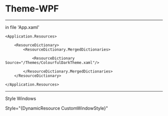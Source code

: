 # Theme-WPF 
-------
in file 'App.xaml' 

<Application x:Class="AppNamesapce.App"
             xmlns="http://schemas.microsoft.com/winfx/2006/xaml/presentation"
             xmlns:x="http://schemas.microsoft.com/winfx/2006/xaml"
             xmlns:local="clr-namespace:Backup"
             StartupUri="Views/MainView.xaml">
  
    <Application.Resources>
    
        <ResourceDictionary>
            <ResourceDictionary.MergedDictionaries>
            
                <ResourceDictionary Source="/Themes/ColourfulDarkTheme.xaml"/>
           
            </ResourceDictionary.MergedDictionaries>
        </ResourceDictionary>
        
    </Application.Resources>
  
</Application>

---------
Style Windows

Style="{DynamicResource CustomWindowStyle}"
